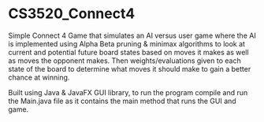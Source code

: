 # CS3520_Connect4

Simple Connect 4 Game that simulates an AI versus user game where the AI is implemented using Alpha Beta pruning & minimax algorithms to look at current and potential future board states based on moves it makes as well as moves the opponent makes. Then weights/evaluations given to each state of the board to determine what moves it should make to gain a better chance at winning.

Built using Java & JavaFX GUI library, to run the program compile and run the Main.java file as it contains the main method that runs the GUI and game. 
